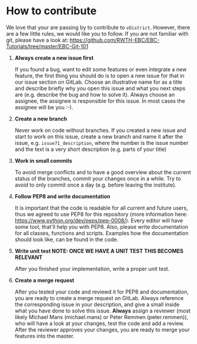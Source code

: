# How to contribute

We love that your are passing by to contribute to `vDistrict`. However, there
are a few little rules, we would like you to follow. If you are not familiar
with git, please have a look at:
https://github.com/RWTH-EBC/EBC-Tutorials/tree/master/EBC-Git-101

1. __Always create a new issue first__

    If you found a bug, want to edit some features or even integrate a new
    feature, the first thing you should do is to open a new issue for that in
    our issue section on GitLab. Choose an illustrative name for as a title and
    describe briefly why you open this issue and what you next steps are (e.g.
    describe the bug and how to solve it). Always choose an assignee, the
    assignee is responsible for this issue. In most cases the assignee will be
    you :-).

2. __Create a new branch__

    Never work on code without branches. If you created a new issue and start to
    work on this issue, create a new branch and name it after the issue, e.g.
    `issue71_description`, where the number is the issue number and the text is
    a very short description (e.g. parts of your title)

3. __Work in small commits__

    To avoid merge conflicts and to have a good overview about the current
    status of the branches, commit your changes once in a while. Try to avoid to
    only commit once a day (e.g. before leaving the institute).

4. __Follow PEP8 and write documentation__

    It is important that the code is readable for all current and future users,
    thus we agreed to use PEP8 for this repository (more information here:
    https://www.python.org/dev/peps/pep-0008/). Every editor will have some
    tool, that'll help you with PEP8. Also, please write documentation for all
    classes, functions and scripts. Examples how the documentation should look
    like, can be found in the code.

5. __Write unit test NOTE: ONCE WE HAVE A UNIT TEST THIS BECOMES RELEVANT__

    After you finished your implementation, write a proper unit test.

4. __Create a merge request__

    After you tested your code and reviewd it for PEP8 and documentation, you
    are ready to create a merge request on GitLab. Always reference the
    corresponding issue in your description, and give a small inside what you
    have done to solve this issue. __Always__ assign a reviewer (most likely
    Michael Mans (michael.mans) or Peter Remmen (peter.remmen)), who will have
    a look at your changes, test the code and add a review. After the reviewer
    approves your changes, you are ready to merge your features into the master.
